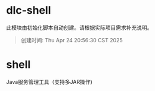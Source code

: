 # dlc-shell

此模块由初始化脚本自动创建。请根据实际项目需求补充说明。

> 创建时间: Thu Apr 24 20:56:30 CST 2025
# shell
Java服务管理工具（支持多JAR操作)
